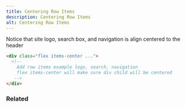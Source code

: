```yaml
---
title: Centering Row Items
description: Centering Row Items
alt: Centering Row Items
---
```


<p class="page-desc">Notice that site logo, search box, and navigation is align centered to the header</p>

<base-snippet :centered_preview="false" custom_preview_class="h-32 bg-indigo-50">

  <template v-slot:preview>
    <div class="bg-white shadow">
      <div class="flex items-center justify-between h-16 px-2">
        <a href="#">
          <svg xmlns="http://www.w3.org/2000/svg" class="h-8 w-8" fill="none" viewBox="0 0 24 24" stroke="currentColor">
            <path stroke-linecap="round" stroke-linejoin="round" stroke-width="2"
              d="M17 14v6m-3-3h6M6 10h2a2 2 0 002-2V6a2 2 0 00-2-2H6a2 2 0 00-2 2v2a2 2 0 002 2zm10 0h2a2 2 0 002-2V6a2 2 0 00-2-2h-2a2 2 0 00-2 2v2a2 2 0 002 2zM6 20h2a2 2 0 002-2v-2a2 2 0 00-2-2H6a2 2 0 00-2 2v2a2 2 0 002 2z" />
          </svg>
        </a>
        <input type="search" class="w-32 sm:w-96 h-8 rounded-lg border border-gray-200" />
        <ul class="flex space-x-4">
          <li>
            <a class="hover:underline" href="#">About Us</a>
          </li>
          <li>
            <a class="hover:underline" href="#">Contact Us</a>
          </li>
        </ul>
      </div>
    </div>
  </template>

  ```html
  <div class="flex items-center ...">
    <!-- 
      Add row items example logo, search, navigation
      flex items-center will make sure div child will be centered
     -->
  </div>
  ```

  <template v-slot:source>
    <a class="btn btn-primary btn-lg" href="https://play.tailwindcss.com/De9dimQpH7">Live Edit</a>
  </template>

</base-snippet>

<h3 class="section-header">Related</h3>

<div class="flex flex-wrap">
  <card-avatar></card-avatar>
  <card-avatar-stack></card-avatar-stack>
  <card-avatar-initial></card-avatar-initial>
</div>